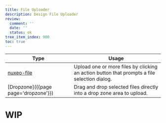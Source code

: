 ```yaml
---
title: File Uploader
description: Design File Uploader
review:
  comment: ''
  date: ''
  status: ok
tree_item_index: 900
toc: true
---
```


| Type                                                                                                        | Usage                                                                                       |
| ----------------------------------------------------------------------------------------------------------- | ------------------------------------------------------------------------------------------- |
| [nuxeo-file](https://www.webcomponents.org/element/nuxeo/nuxeo-ui-elements/demo/demo/nuxeo-file/index.html) | Upload one or more files by clicking an action button that prompts a file selection dialog. |
| [Dropzone]({{page page='dropzone'}})                                                                        | Drag and drop selected files directly into a drop zone area to upload.                      |

# WIP
